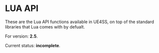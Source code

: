 # LUA API

These are the Lua API functions available in UE4SS, on top of the standard libraries that Lua comes with by defualt.

For version: **2.5**.

Current status: **incomplete**.